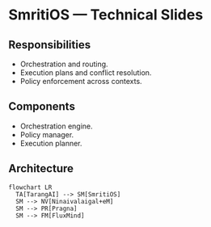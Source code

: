 # SmritiOS — Technical Slides
## Responsibilities
- Orchestration and routing.
- Execution plans and conflict resolution.
- Policy enforcement across contexts.
## Components
- Orchestration engine.
- Policy manager.
- Execution planner.
## Architecture
```mermaid
flowchart LR
  TA[TarangAI] --> SM[SmritiOS]
  SM --> NV[Ninaivalaigal+eM]
  SM --> PR[Pragna]
  SM --> FM[FluxMind]
```
